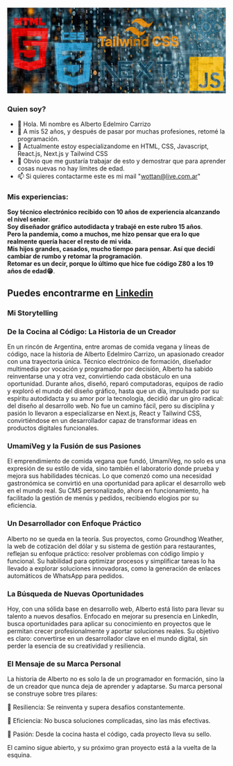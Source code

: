 ![mi imagen](/Header01.jpg)

### Quien soy?

- 👋 Hola. Mi nombre es Alberto Edelmiro Carrizo
- 👀 A mis 52 años, y después de pasar por muchas profesiones, retomé la programación.
- 🌱 Actualmente estoy especializandome en HTML, CSS, Javascript, React.js, Next.js y Tailwind CSS
- 💞️ Obvio que me gustaría trabajar de esto y demostrar que para aprender cosas nuevas no hay límites de edad.
- 📫 Si quieres contactarme este es mi mail "wottan@live.com.ar"

### Mis experiencias:

**Soy técnico electrónico recibido con 10 años de experiencia alcanzando el nivel senior**.  
**Soy diseñador gráfico autodidacta y trabajé en este rubro 15 años**.  
**Pero la pandemia, como a muchos, me hizo pensar que era lo que realmente quería hacer el resto de mi vida**.  
**Mis hijos grandes, casados, mucho tiempo para pensar. Así que decidí cambiar de rumbo y retomar la programación**.  
**Retomar es un decir, porque lo último que hice fue código Z80 a los 19 años de edad😁**.  

## Puedes encontrarme en [Linkedin](https://www.linkedin.com/in/alberto-edelmiro-carrizo-7639a186/)

### Mi Storytelling 

### De la Cocina al Código: La Historia de un Creador  

En un rincón de Argentina, entre aromas de comida vegana y líneas de código, nace la historia de Alberto Edelmiro Carrizo, un apasionado creador con una trayectoria única. Técnico electrónico de formación, diseñador multimedia por vocación y programador por decisión, Alberto ha sabido reinventarse una y otra vez, convirtiendo cada obstáculo en una oportunidad.
Durante años, diseñó, reparó computadoras, equipos de radio y exploró el mundo del diseño gráfico, hasta que un día, impulsado por su espíritu autodidacta y su amor por la tecnología, decidió dar un giro radical: del diseño al desarrollo web. No fue un camino fácil, pero su disciplina y pasión lo llevaron a especializarse en Next.js, React y Tailwind CSS, convirtiéndose en un desarrollador capaz de transformar ideas en productos digitales funcionales.  

### UmamiVeg y la Fusión de sus Pasiones
El emprendimiento de comida vegana que fundó, UmamiVeg, no solo es una expresión de su estilo de vida, sino también el laboratorio donde prueba y mejora sus habilidades técnicas. Lo que comenzó como una necesidad gastronómica se convirtió en una oportunidad para aplicar el desarrollo web en el mundo real. Su CMS personalizado, ahora en funcionamiento, ha facilitado la gestión de menús y pedidos, recibiendo elogios por su eficiencia.  

### Un Desarrollador con Enfoque Práctico
Alberto no se queda en la teoría. Sus proyectos, como Groundhog Weather, la web de cotización del dólar y su sistema de gestión para restaurantes, reflejan su enfoque práctico: resolver problemas con código limpio y funcional. Su habilidad para optimizar procesos y simplificar tareas lo ha llevado a explorar soluciones innovadoras, como la generación de enlaces automáticos de WhatsApp para pedidos.  

### La Búsqueda de Nuevas Oportunidades
Hoy, con una sólida base en desarrollo web, Alberto está listo para llevar su talento a nuevos desafíos. Enfocado en mejorar su presencia en LinkedIn, busca oportunidades para aplicar su conocimiento en proyectos que le permitan crecer profesionalmente y aportar soluciones reales. Su objetivo es claro: convertirse en un desarrollador clave en el mundo digital, sin perder la esencia de su creatividad y resiliencia.  

### El Mensaje de su Marca Personal
La historia de Alberto no es solo la de un programador en formación, sino la de un creador que nunca deja de aprender y adaptarse. Su marca personal se construye sobre tres pilares:  

🔹 Resiliencia: Se reinventa y supera desafíos constantemente.  

🔹 Eficiencia: No busca soluciones complicadas, sino las más efectivas.  

🔹 Pasión: Desde la cocina hasta el código, cada proyecto lleva su sello.  

El camino sigue abierto, y su próximo gran proyecto está a la vuelta de la esquina.


